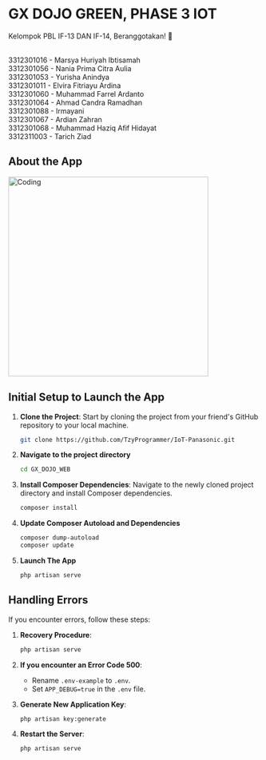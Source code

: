 # GX DOJO GREEN, PHASE 3 IOT

Kelompok PBL IF-13 DAN IF-14, Beranggotakan! 🚀

<br>
3312301016 - Marsya Huriyah Ibtisamah
<br>
3312301056 - Nania Prima Citra Aulia
<br>
3312301053 - Yurisha Anindya 
<br>
3312301011 - Elvira Fitriayu Ardina 
<br>
3312301060 - Muhammad Farrel Ardanto
<br>
3312301064 - Ahmad Candra Ramadhan
<br>
3312301088 - Irmayani
<br>
3312301067 - Ardian Zahran
<br>
3312301068 - Muhammad Haziq Afif Hidayat
<br>
3312311003 - Tarich Ziad
<br>

## About the App
<!-- gambar taro di src -->
<img align="center" alt="Coding" width="400" src=""> 


## Initial Setup to Launch the App

1. **Clone the Project**: Start by cloning the project from your friend's GitHub repository to your local machine.

   ```bash
   git clone https://github.com/TzyProgrammer/IoT-Panasonic.git
   ```

2. **Navigate to the project directory**
   ```bash
   cd GX_DOJO_WEB

3. **Install Composer Dependencies**: Navigate to the newly cloned project directory and install Composer dependencies.

   ```bash
   composer install
   ```

4. **Update Composer Autoload and Dependencies**
   
   ```bash
   composer dump-autoload
   composer update
   ```

5. **Launch The App**
   ```bash
   php artisan serve
   ```
## Handling Errors

If you encounter errors, follow these steps:

1. **Recovery Procedure**:

   ```bash
   php artisan serve
   ```

2. **If you encounter an Error Code 500**:

   - Rename `.env-example` to `.env`.
   - Set `APP_DEBUG=true` in the `.env` file.

3. **Generate New Application Key**:

   ```bash
   php artisan key:generate
   ```

4. **Restart the Server**:

   ```bash
   php artisan serve
   ```


